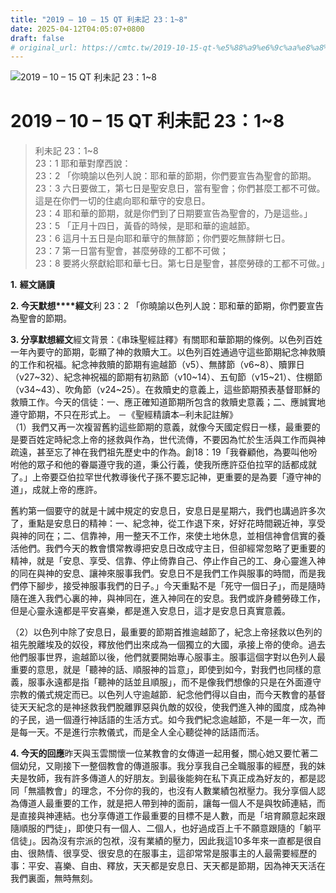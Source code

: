 ```yaml
---
title: "2019 – 10 – 15 QT 利未記 23：1~8"
date: 2025-04-12T04:05:07+0800
draft: false
# original_url: https://cmtc.tw/2019-10-15-qt-%e5%88%a9%e6%9c%aa%e8%a8%98-23%ef%bc%9a18
---
```


![2019 – 10 – 15 QT 利未記 23：1\~8](/images/qt.jpg   "2019 – 10 – 15 QT 利未記 23：1\~8")

# 2019 – 10 – 15 QT 利未記 23：1\~8

> 利未記 23：1\~8  
> 23：1 耶和華對摩西說：  
> 23：2 「你曉諭以色列人說：耶和華的節期，你們要宣告為聖會的節期。  
> 23：3 六日要做工，第七日是聖安息日，當有聖會；你們甚麼工都不可做。這是在你們一切的住處向耶和華守的安息日。  
> 23：4 耶和華的節期，就是你們到了日期要宣告為聖會的，乃是這些。」  
> 23：5 「正月十四日，黃昏的時候，是耶和華的逾越節。  
> 23：6 這月十五日是向耶和華守的無酵節；你們要吃無酵餅七日。  
> 23：7 第一日當有聖會，甚麼勞碌的工都不可做；  
> 23：8 要將火祭獻給耶和華七日。第七日是聖會，甚麼勞碌的工都不可做。」

**1.** **經文誦讀**

**2. 今天默想****經文**利 23：2 「你曉諭以色列人說：耶和華的節期，你們要宣告為聖會的節期。

**3. 分享默想經文**經文背景：《串珠聖經註釋》有關耶和華節期的條例。以色列百姓一年內要守的節期，彰顯了神的救贖大工。以色列百姓通過守這些節期紀念神救贖的工作和祝福。紀念神救贖的節期有逾越節（v5）、無酵節（v6\~8）、贖罪日（v27\~32）、紀念神祝福的節期有初熟節（v10\~14）、五旬節（v15\~21）、住棚節（v34\~43）、吹角節（v24\~25）。在救贖史的意義上，這些節期預表基督耶穌的救贖工作。今天的信徒：一、應正確知道節期所包含的救贖史意義；二、應誠實地遵守節期，不只在形式上。 －《聖經精讀本─利未記註解》  
（1）我們又再一次複習舊約這些節期的意義，就像今天國定假日一樣，最重要的是要百姓定時紀念上帝的拯救與作為，世代流傳，不要因為忙於生活與工作而與神疏遠，甚至忘了神在我們祖先歷史中的作為。創18：19「我眷顧他，為要叫他吩咐他的眾子和他的眷屬遵守我的道，秉公行義，使我所應許亞伯拉罕的話都成就了。」上帝要亞伯拉罕世代教導後代子孫不要忘記神，更重要的是為要「遵守神的道」，成就上帝的應許。

舊約第一個要守的就是十誡中規定的安息日，安息日是星期六，我們也講過許多次了，重點是安息日的精神：一、紀念神，從工作退下來，好好花時間親近神，享受與神的同在；二、信靠神，用一整天不工作，來使土地休息，並相信神會信實的養活他們。我們今天的教會慣常教導把安息日改成守主日，但卻經常忽略了更重要的精神，就是「安息、享受、信靠、停止倚靠自己、停止作自己的工、身心靈進入神的同在與神的安息、讓神來服事我們。安息日不是我們工作與服事的時間，而是我們停下腳步，接受神服事我們的日子。」今天重點不是「死守一個日子」，而是隨時隨在進入我們心裏的神，與神同在，進入神同在的安息。我們或許身體勞碌工作，但是心靈永遠都是平安喜樂，都是進入安息日，這才是安息日真實意義。

（2）以色列中除了安息日，最重要的節期首推逾越節了，紀念上帝拯救以色列的祖先脫離埃及的奴役，釋放他們出來成為一個獨立的大國，承接上帝的使命。過去他們服事世界，逾越節以後，他們就要開始專心服事主。服事這個字對以色列人最重要的意思，就是「聽神的話、順服神的旨意」，即使到如今，對我們也同樣的意義，服事永遠都是指「聽神的話並且順服」，而不是像我們想像的只是在外面遵守宗教的儀式規定而已。以色列人守逾越節．紀念他們得以自由，而今天教會的基督徒天天紀念的是神拯救我們脫離罪惡與仇敵的奴役，使我們進入神的國度，成為神的子民，過一個遵行神話語的生活方式。如今我們紀念逾越節，不是一年一次，而是每一天。不是進行宗教儀式，而是全人全心聽從神的話語而活。

**4. 今天的回應**昨天與玉雲關懷一位某教會的女傳道一起用餐，關心她又要忙著二個幼兒，又剛接下一整個教會的傳道服事。我分享我自己全職服事的經歷，我的妹夫是牧師，我有許多傳道人的好朋友。到最後能夠在私下真正成為好友的，都是認同「無牆教會」的理念，不分你的我的，也沒有人數業績包袱壓力。我分享個人認為傳道人最重要的工作，就是把人帶到神的面前，讓每一個人不是與牧師連結，而是直接與神連結。也分享傳道工作最重要的目標不是人數，而是「培育願意起來跟隨順服的門徒」，即使只有一個人、二個人，也好過成百上千不願意跟隨的「躺平信徒」。因為沒有宗派的包袱，沒有業績的壓力，因此我這10多年來一直都是很自由、很熱情、很享受、很安息的在服事主，這卻常常是服事主的人最需要經歷的事：平安、喜樂、自由、釋放，天天都是安息日、天天都是節期，因為神天天活在我們裏面，無時無刻。